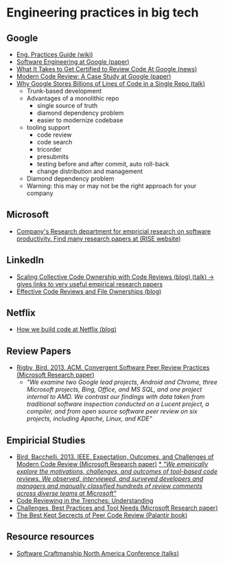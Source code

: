 # Engineering practices in big tech

## Google
* <ins>Eng. Practices Guide ([wiki](https://google.github.io/eng-practices/))</ins>
* <ins>Software Engineering at Google ([paper](https://arxiv.org/pdf/1702.01715.pdf))</ins>
* <ins>What It Takes to Get Certified to Review Code At Google ([news](https://dev.to/pullrequest/getting-the-certification-to-review-code-at-google-55ng))</ins>
* <ins>Modern Code Review: A Case Study at Google ([paper](https://storage.googleapis.com/pub-tools-public-publication-data/pdf/80735342aebcbfc8af4878373f842c25323cb985.pdf))</ins>
* <ins>Why Google Stores Billions of Lines of Code in a Single Repo ([talk](https://www.youtube.com/watch?v=W71BTkUbdqE))</ins>
   * Trunk-based development
   * Advantages of a monolithic repo
      * single source of truth
      * diamond dependency problem
      * easier to modernize codebase
   * tooling support
      * code review
      * code search
      * tricorder
      * presubmits
      * testing before and after commit, auto roll-back
      * change distribution and management
   * Diamond dependency problem
   * Warning: this may or may not be the right approach for your company
      

## Microsoft
* <ins>Company's Research department for empricial research on software productivity. Find many research papers at ([RISE website](https://www.microsoft.com/en-us/research/group/research-software-engineering-rise/))</ins>

## LinkedIn
* <ins>Scaling Collective Code Ownership with Code Reviews ([blog](https://engineering.linkedin.com/blog/2018/06/scaling-collective-code-ownership-with-code-reviews)) ([talk](https://scna.softwarecraftsmanship.org/#7)) -> gives links to very useful empirical research papers</ins>
* <ins>Effective Code Reviews and File Ownerships ([blog](https://engineering.linkedin.com/blog/2016/01/effective-code-reviews-and-file-ownerships))</ins>

## Netflix
* <ins>How we build code at Netflix ([blog](https://medium.com/netflix-techblog/how-we-build-code-at-netflix-c5d9bd727f15))</ins>

## Review Papers
* <ins>Rigby, Bird. 2013. ACM. Convergent Software Peer Review Practices ([Microsoft Research paper](https://www.microsoft.com/en-us/research/publication/convergent-software-peer-review-practices/))</ins>
    * *"We examine two Google lead projects, Android and Chrome, three Microsoft projects, Bing, Office, and MS SQL, and one project internal to AMD. We contrast our findings with data taken from traditional software inspection conducted on a Lucent project, a compiler, and from open source software peer review on six projects, including Apache, Linux, and KDE"*

## Empiricial Studies
* <ins>Bird, Bacchelli. 2013. IEEE. Expectation, Outcomes, and Challenges of Modern Code Review ([Microsoft Research paper](https://www.microsoft.com/en-us/research/publication/expectations-outcomes-and-challenges-of-modern-code-review/))</ins>
  <ins>  * *"We empirically explore the motivations, challenges, and outcomes of tool-based code reviews. We observed, interviewed, and surveyed developers and managers and manually classified hundreds of review comments across diverse teams at Microsoft"*</ins>
* <ins>Code Reviewing in the Trenches: Understanding</ins>
* <ins>Challenges, Best Practices and Tool Needs ([Microsoft Research paper](https://www.microsoft.com/en-us/research/wp-content/uploads/2016/05/MS-Code-Review-Tech-Report-MSR-TR-2016-27.pdf))</ins>
* <ins>The Best Kept Secrects of Peer Code Review ([Palantir book](https://smartbear.com/resources/ebooks/best-kept-secrets-of-code-review/))</ins>

## Resource resources
* <ins>Software Craftmanship North America Conference ([talks](https://scna.softwarecraftsmanship.org/#7))</ins>
